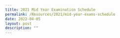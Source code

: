 ```yaml
---
title: 2021 Mid Year Examination Schedule
permalink: /Resources/2021/mid-year-exams-schedule
date: 2022-04-05
layout: post
description: ""
---
```

